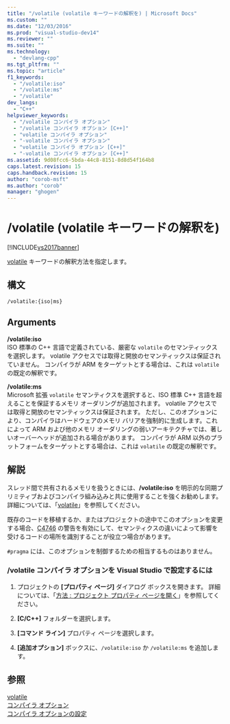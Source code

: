```yaml
---
title: "/volatile (volatile キーワードの解釈を) | Microsoft Docs"
ms.custom: ""
ms.date: "12/03/2016"
ms.prod: "visual-studio-dev14"
ms.reviewer: ""
ms.suite: ""
ms.technology: 
  - "devlang-cpp"
ms.tgt_pltfrm: ""
ms.topic: "article"
f1_keywords: 
  - "/volatile:iso"
  - "/volatile:ms"
  - "/volatile"
dev_langs: 
  - "C++"
helpviewer_keywords: 
  - "/volatile コンパイラ オプション"
  - "/volatile コンパイラ オプション [C++]"
  - "volatile コンパイラ オプション"
  - "-volatile コンパイラ オプション"
  - "volatile コンパイラ オプション [C++]"
  - "-volatile コンパイラ オプション [C++]"
ms.assetid: 9d08fcc6-5bda-44c8-8151-8d8d54f164b8
caps.latest.revision: 15
caps.handback.revision: 15
author: "corob-msft"
ms.author: "corob"
manager: "ghogen"
---
```

# /volatile (volatile キーワードの解釈を)
[!INCLUDE[vs2017banner](../../assembler/inline/includes/vs2017banner.md)]

[volatile](../../cpp/volatile-cpp.md) キーワードの解釈方法を指定します。  
  
## 構文  
  
```  
/volatile:{iso|ms}  
```  
  
## Arguments  
 **\/volatile:iso**  
 ISO 標準の C\+\+ 言語で定義されている、厳密な `volatile` のセマンティックスを選択します。  volatile アクセスでは取得と開放のセマンティックスは保証されていません。  コンパイラが ARM をターゲットとする場合は、これは `volatile` の既定の解釈です。  
  
 **\/volatile:ms**  
 Microsoft 拡張 `volatile` セマンティクスを選択すると、ISO 標準 C\+\+ 言語を超えることを保証するメモリ オーダリングが追加されます。  volatile アクセスでは取得と開放のセマンティックスは保証されます。  ただし、このオプションにより、コンパイラはハードウェアのメモリ バリアを強制的に生成します。これによって ARM および他のメモリ オーダリングの弱いアーキテクチャでは、著しいオーバーヘッドが追加される場合があります。  コンパイラが ARM 以外のプラットフォームをターゲットとする場合は、これは `volatile` の既定の解釈です。  
  
## 解説  
 スレッド間で共有されるメモリを扱うときには、**\/volatile:iso** を明示的な同期プリミティブおよびコンパイラ組み込みと共に使用することを強くお勧めします。  詳細については、「[volatile](../../cpp/volatile-cpp.md)」を参照してください。  
  
 既存のコードを移植するか、またはプロジェクトの途中でこのオプションを変更する場合、[C4746](../../error-messages/compiler-warnings/compiler-warning-c4746.md) の警告を有効にして、セマンティクスの違いによって影響を受けるコードの場所を識別することが役立つ場合があります。  
  
 `#pragma` には、このオプションを制御するための相当するものはありません。  
  
### \/volatile コンパイラ オプションを Visual Studio で設定するには  
  
1.  プロジェクトの **\[プロパティ ページ\]** ダイアログ ボックスを開きます。  詳細については、「[方法 : プロジェクト プロパティ ページを開く](../../misc/how-to-open-project-property-pages.md)」を参照してください。  
  
2.  **\[C\/C\+\+\]** フォルダーを選択します。  
  
3.  **\[コマンド ライン\]** プロパティ ページを選択します。  
  
4.  **\[追加オプション\]** ボックスに、`/volatile:iso` か `/volatile:ms` を追加します。  
  
## 参照  
 [volatile](../../cpp/volatile-cpp.md)   
 [コンパイラ オプション](../../build/reference/compiler-options.md)   
 [コンパイラ オプションの設定](../Topic/Setting%20Compiler%20Options.md)